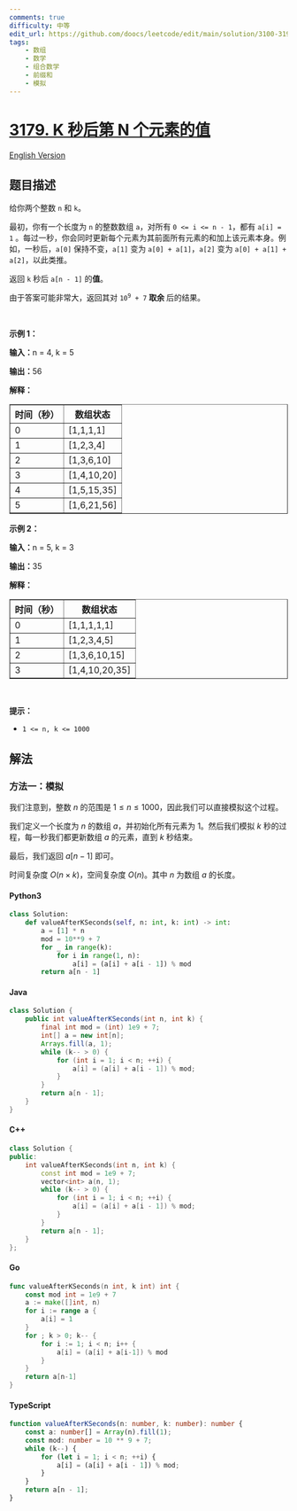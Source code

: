 ```yaml
---
comments: true
difficulty: 中等
edit_url: https://github.com/doocs/leetcode/edit/main/solution/3100-3199/3179.Find%20the%20N-th%20Value%20After%20K%20Seconds/README.md
tags:
    - 数组
    - 数学
    - 组合数学
    - 前缀和
    - 模拟
---
```


<!-- problem:start -->

# [3179. K 秒后第 N 个元素的值](https://leetcode.cn/problems/find-the-n-th-value-after-k-seconds)

[English Version](/solution/3100-3199/3179.Find%20the%20N-th%20Value%20After%20K%20Seconds/README_EN.md)

## 题目描述

<!-- description:start -->

<p>给你两个整数 <code>n</code> 和 <code>k</code>。</p>

<p>最初，你有一个长度为 <code>n</code> 的整数数组 <code>a</code>，对所有 <code>0 &lt;= i &lt;= n - 1</code>，都有 <code>a[i] = 1</code> 。每过一秒，你会同时更新每个元素为其前面所有元素的和加上该元素本身。例如，一秒后，<code>a[0]</code> 保持不变，<code>a[1]</code> 变为 <code>a[0] + a[1]</code>，<code>a[2]</code> 变为 <code>a[0] + a[1] + a[2]</code>，以此类推。</p>

<p>返回 <code>k</code> 秒后 <code>a[n - 1]</code> 的<strong>值</strong>。</p>

<p>由于答案可能非常大，返回其对 <code>10<sup>9</sup> + 7</code> <strong>取余 </strong>后的结果。</p>

<p>&nbsp;</p>

<p><strong class="example">示例 1：</strong></p>

<div class="example-block">
<p><strong>输入：</strong><span class="example-io">n = 4, k = 5</span></p>

<p><strong>输出：</strong><span class="example-io">56</span></p>

<p><strong>解释：</strong></p>

<table border="1">
	<tbody>
		<tr>
			<th>时间（秒）</th>
			<th>数组状态</th>
		</tr>
		<tr>
			<td>0</td>
			<td>[1,1,1,1]</td>
		</tr>
		<tr>
			<td>1</td>
			<td>[1,2,3,4]</td>
		</tr>
		<tr>
			<td>2</td>
			<td>[1,3,6,10]</td>
		</tr>
		<tr>
			<td>3</td>
			<td>[1,4,10,20]</td>
		</tr>
		<tr>
			<td>4</td>
			<td>[1,5,15,35]</td>
		</tr>
		<tr>
			<td>5</td>
			<td>[1,6,21,56]</td>
		</tr>
	</tbody>
</table>
</div>

<p><strong class="example">示例 2：</strong></p>

<div class="example-block">
<p><strong>输入：</strong><span class="example-io">n = 5, k = 3</span></p>

<p><strong>输出：</strong><span class="example-io">35</span></p>

<p><strong>解释：</strong></p>

<table border="1">
	<tbody>
		<tr>
			<th>时间（秒）</th>
			<th>数组状态</th>
		</tr>
		<tr>
			<td>0</td>
			<td>[1,1,1,1,1]</td>
		</tr>
		<tr>
			<td>1</td>
			<td>[1,2,3,4,5]</td>
		</tr>
		<tr>
			<td>2</td>
			<td>[1,3,6,10,15]</td>
		</tr>
		<tr>
			<td>3</td>
			<td>[1,4,10,20,35]</td>
		</tr>
	</tbody>
</table>
</div>

<p>&nbsp;</p>

<p><strong>提示：</strong></p>

<ul>
	<li><code>1 &lt;= n, k &lt;= 1000</code></li>
</ul>

<!-- description:end -->

## 解法

<!-- solution:start -->

### 方法一：模拟

我们注意到，整数 $n$ 的范围是 $1 \leq n \leq 1000$，因此我们可以直接模拟这个过程。

我们定义一个长度为 $n$ 的数组 $a$，并初始化所有元素为 $1$。然后我们模拟 $k$ 秒的过程，每一秒我们都更新数组 $a$ 的元素，直到 $k$ 秒结束。

最后，我们返回 $a[n - 1]$ 即可。

时间复杂度 $O(n \times k)$，空间复杂度 $O(n)$。其中 $n$ 为数组 $a$ 的长度。

<!-- tabs:start -->

#### Python3

```python
class Solution:
    def valueAfterKSeconds(self, n: int, k: int) -> int:
        a = [1] * n
        mod = 10**9 + 7
        for _ in range(k):
            for i in range(1, n):
                a[i] = (a[i] + a[i - 1]) % mod
        return a[n - 1]
```

#### Java

```java
class Solution {
    public int valueAfterKSeconds(int n, int k) {
        final int mod = (int) 1e9 + 7;
        int[] a = new int[n];
        Arrays.fill(a, 1);
        while (k-- > 0) {
            for (int i = 1; i < n; ++i) {
                a[i] = (a[i] + a[i - 1]) % mod;
            }
        }
        return a[n - 1];
    }
}
```

#### C++

```cpp
class Solution {
public:
    int valueAfterKSeconds(int n, int k) {
        const int mod = 1e9 + 7;
        vector<int> a(n, 1);
        while (k-- > 0) {
            for (int i = 1; i < n; ++i) {
                a[i] = (a[i] + a[i - 1]) % mod;
            }
        }
        return a[n - 1];
    }
};
```

#### Go

```go
func valueAfterKSeconds(n int, k int) int {
	const mod int = 1e9 + 7
	a := make([]int, n)
	for i := range a {
		a[i] = 1
	}
	for ; k > 0; k-- {
		for i := 1; i < n; i++ {
			a[i] = (a[i] + a[i-1]) % mod
		}
	}
	return a[n-1]
}
```

#### TypeScript

```ts
function valueAfterKSeconds(n: number, k: number): number {
    const a: number[] = Array(n).fill(1);
    const mod: number = 10 ** 9 + 7;
    while (k--) {
        for (let i = 1; i < n; ++i) {
            a[i] = (a[i] + a[i - 1]) % mod;
        }
    }
    return a[n - 1];
}
```

<!-- tabs:end -->

<!-- solution:end -->

<!-- problem:end -->
